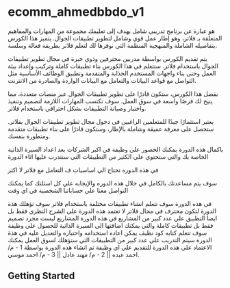# ecomm_ahmedbbdo_v1

هو عبارة عن برنامج تدريبي شامل يهدف إلى تعليمك مجموعة من المهارات والمفاهيم المتعلقة بـ فلاتر، وهو إطار عمل قوي وشامل لتطوير تطبيقات الجوال. يتميز هذا الكورس بتفاصيله الشاملة والمنهجية المنظمة التي نوفرها لك لتعلم فلاتر بطريقة فعالة وسلسة.

يتم تقديم الكورس بواسطة مدربين محترفين وذوي خبرة في مجال تطوير تطبيقات الجوال باستخدام فلاتر. ستتعلم في هذا الكورس بناء تطبيقات كاملة وتركيب وإعداد بيئة العمل وحتى بناء واجهات المستخدم الجذابة والمتقدمة وتطبيق الوظائف الأساسية مثل التواصل مع قواعد  البيانات والتعامل مع البيانات الواردة والصادرة من الانترنت.

بفضل هذا الكورس، ستكون قادرًا على تطوير تطبيقات الجوال عبر منصات متعددة، مما يتيح لك فرصًا واسعة في سوق العمل. سوف تكتسب المهارات اللازمة لتصميم وتنفيذ واختبار وصيانة التطبيقات بشكل احترافي باستخدام فلاتر.

يعتبر استثمارًا جيدًا للمتعلمين الراغبين في دخول مجال تطوير تطبيقات الجوال بفلاتر. ستحصل على معرفة عميقة وشاملة بالإطار، وستكون قادرًا على بناء تطبيقات متقدمة ومتطورة بنفسك.

باكمال هذه الدورة يمكنك الحصور علي وظيفة في اكبر الشركات بعد اعداد السيرة الذاتية الخاصة بك والتي ستحتوي علي الكثير من التطبيقات التي سنتدرب عليها اثاء الدورة

في هذه الدوره تحتاج الي اساسيات ف التعامل مع فلاتر لا اكثر

سوف يتم مساعدتك بالكامل في خلال هذه الدوره والإيجابه علي كل اسئلتك كما يمكنك التواصل معنا علي حساباتنا الشخصية في اي وقت

في هذه الدورة سوف تتعلم انشاء تطبيقات مختلفة باستخدام فلاتر
سوف تؤهلك هذة الدورة لتكون محترف في مجال فلاتر
لا تعتمد هذه الدورة علي الشرح النظري فقط بل ايضا التطبيق علي عدد كبير من المشاريع
في هذه الدورة المشاريع ليست مجرد تصميم فقط بل تطبيقات كاملة والتي يمكنك اضافتها الي السيرة الذاتية للحصول علي وظيفة
سوف تتعلم كتابه كود نظيف يمكن اعاده استخدامه واحتباره والتعديل عليه
في هذة الدورة سيتم التدريب علي عدد كبير من التطبيقات التي ستؤهلك لسوق العمل
يمكنك الاعتماد علي هذه الدورة للتقديم علي اي وظيفة
تم انشاء هذه الدورة بواسطة 1 - م/ احمد عبده || 2 - م/ مهند عادل || 3 - م/ احمد موسي.

## Getting Started
